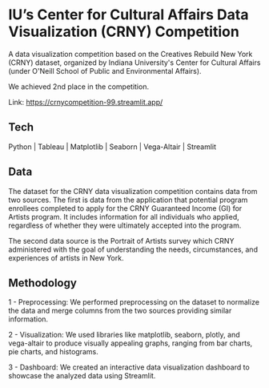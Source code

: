 # IU’s Center for Cultural Affairs Data Visualization (CRNY) Competition

A data visualization competition based on the Creatives Rebuild New York (CRNY) dataset, organized by Indiana University's Center for Cultural Affairs (under O'Neill School of Public and Environmental Affairs).

We achieved 2nd place in the competition.

Link: https://crnycompetition-99.streamlit.app/

## Tech

Python | Tableau | Matplotlib | Seaborn | Vega-Altair | Streamlit 

## Data

The dataset for the CRNY data visualization competition contains data from two sources. The first is data from the application that potential program enrollees completed to apply for the CRNY Guaranteed Income (GI) for Artists program. It includes information for all individuals who applied, regardless of whether they were ultimately accepted into the program.

The second data source is the Portrait of Artists survey which CRNY administered with the goal of understanding the needs, circumstances, and experiences of artists in New York.


## Methodology

1 - Preprocessing: We performed preprocessing on the dataset to normalize the data and merge columns from the two sources providing similar information.

2 - Visualization: We used libraries like matplotlib, seaborn, plotly, and vega-altair to produce visually appealing graphs, ranging from bar charts, pie charts, and histograms.

3 - Dashboard: We created an interactive data visualization dashboard to showcase the analyzed data using Streamlit.

